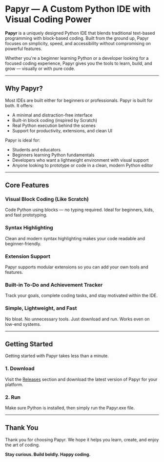 # Papyr — A Custom Python IDE with Visual Coding Power

**Papyr** is a uniquely designed Python IDE that blends traditional text-based programming with block-based coding. Built from the ground up, Papyr focuses on simplicity, speed, and accessibility without compromising on powerful features.

Whether you're a beginner learning Python or a developer looking for a focused coding experience, Papyr gives you the tools to learn, build, and grow — visually or with pure code.

---

## Why Papyr?

Most IDEs are built either for beginners or professionals. Papyr is built for both. It offers:

- A minimal and distraction-free interface
- Built-in block coding (inspired by Scratch)
- Real Python execution behind the scenes
- Support for productivity, extensions, and clean UI

Papyr is ideal for:

- Students and educators
- Beginners learning Python fundamentals
- Developers who want a lightweight environment with visual support
- Anyone looking to prototype or code in a clean, modern Python editor

---

## Core Features

### Visual Block Coding (Like Scratch)
Code Python using blocks — no typing required. Ideal for beginners, kids, and fast prototyping.

### Syntax Highlighting
Clean and modern syntax highlighting makes your code readable and beginner-friendly.

### Extension Support
Papyr supports modular extensions so you can add your own tools and features.

### Built-in To-Do and Achievement Tracker
Track your goals, complete coding tasks, and stay motivated within the IDE.

### Simple, Lightweight, and Fast
No bloat. No unnecessary tools. Just download and run. Works even on low-end systems.

---

## Getting Started

Getting started with Papyr takes less than a minute.

### 1. Download
Visit the [Releases](#) section and download the latest version of Papyr for your platform.

### 2. Run
Make sure Python is installed, then simply run the Papyr.exe file.

---

## Thank You

Thank you for choosing Papyr. We hope it helps you learn, create, and enjoy the art of coding.

**Stay curious. Build boldly. Happy coding.**
